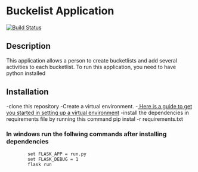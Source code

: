 # Buckelist Application
[![Build Status](https://travis-ci.org/Thuku/bucketlist-app.svg?branch=master)](https://travis-ci.org/Thuku/bucketlist-app)
## Description
     
This application allows a person to create bucketlists and add
several activities to each bucketlist.
To run this application, you need to have python installed
## Installation
-clone this repository
-Create a virtual environment.
-[ Here is a guide to get you started in setting up a virtual environment](http://python-guide-pt-br.readthedocs.io/en/latest/dev/virtualenvs/)
-install the dependencies in requirements file by running this command
                pip instal -r requirements.txt
### In windows run the follwing commands after installing dependencies
            set FLASK_APP = run.py
            set FLASK_DEBUG = 1
            flask run
